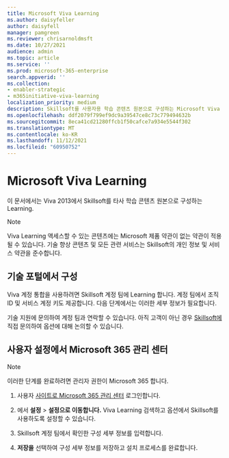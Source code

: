 ```yaml
---
title: Microsoft Viva Learning
ms.author: daisyfeller
author: daisyfell
manager: pamgreen
ms.reviewer: chrisarnoldmsft
ms.date: 10/27/2021
audience: admin
ms.topic: article
ms.service: ''
ms.prod: microsoft-365-enterprise
search.appverid: ''
ms.collection:
- enabler-strategic
- m365initiative-viva-learning
localization_priority: medium
description: Skillsoft를 사용자용 학습 콘텐츠 원본으로 구성하는 Microsoft Viva Learning.
ms.openlocfilehash: ddf2079f799ef9dc9a39547ce8c73c779494632b
ms.sourcegitcommit: 8eca41cd21280ffcb1f50cafce7a934e5544f302
ms.translationtype: MT
ms.contentlocale: ko-KR
ms.lasthandoff: 11/12/2021
ms.locfileid: "60950752"
---
```

# <a name="configure-skillsoft-as-a-content-source-for-microsoft-viva-learning"></a>Microsoft Viva Learning

이 문서에서는 Viva 2013에서 Skillsoft를 타사 학습 콘텐츠 원본으로 구성하는 Learning.

>[!NOTE]
>Viva Learning 액세스할 수 있는 콘텐츠에는 Microsoft 제품 약관이 없는 약관이 적용될 수 있습니다. 기술 향상 콘텐츠 및 모든 관련 서비스는 Skillsoft의 개인 정보 및 서비스 약관을 준수합니다.

## <a name="configure-in-your-skillsoft-portal"></a>기술 포털에서 구성

Viva 계정 통합을 사용하려면 Skillsoft 계정 팀에 Learning 합니다. 계정 팀에서 조직 ID 및 서비스 계정 키도 제공합니다. 다음 단계에서는 이러한 세부 정보가 필요합니다.

기술 지원에 문의하여 계정 팀과 연락할 수 있습니다. [](https://support.skillsoft.com/percipio/) 아직 고객이 아닌 경우 [Skillsoft에](https://www.skillsoft.com/about/contact-us) 직접 문의하여 옵션에 대해 논의할 수 있습니다.

## <a name="configure-in-your-microsoft-365-admin-center"></a>사용자 설정에서 Microsoft 365 관리 센터

>[!NOTE]
>이러한 단계를 완료하려면 관리자 권한이 Microsoft 365 합니다.

1. 사용자 [사이트로 Microsoft 365 관리 센터](https://admin.microsoft.com) 로그인합니다.

2. 에서 **설정**  >  **설정으로 이동합니다.** Viva Learning 검색하고 옵션에서 Skillsoft를 사용하도록 설정할 수 있습니다.

3. Skillsoft 계정 팀에서 확인한 구성 세부 정보를 입력합니다.

4. **저장을** 선택하여 구성 세부 정보를 저장하고 설치 프로세스를 완료합니다.
